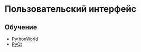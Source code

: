 # Пользовательский интерфейс
## Обучение
* [PythonWorld](https://pythonworld.ru/gui)
* [PyQt](http://pyqt.sourceforge.net/Docs/PyQt5/)